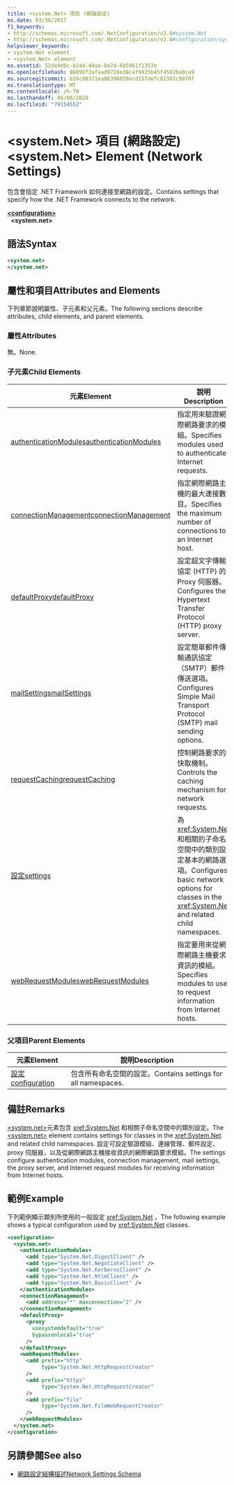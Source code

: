 ```yaml
---
title: <system.Net> 項目 (網路設定)
ms.date: 03/30/2017
f1_keywords:
- http://schemas.microsoft.com/.NetConfiguration/v2.0#system.Net
- http://schemas.microsoft.com/.NetConfiguration/v2.0#configuration/system.Net
helpviewer_keywords:
- system.Net element
- <system.Net> element
ms.assetid: 52de4d6c-b24d-44aa-ba7d-6b5061f1357e
ms.openlocfilehash: 88098f2afaad9728e38c4f9935b45f45826a0ca9
ms.sourcegitcommit: b16c00371ea06398859ecd157defc81301c9070f
ms.translationtype: MT
ms.contentlocale: zh-TW
ms.lasthandoff: 06/06/2020
ms.locfileid: "79154552"
---
```

# <a name="systemnet-element-network-settings"></a><span data-ttu-id="92003-102">\<system.Net> 項目 (網路設定)</span><span class="sxs-lookup"><span data-stu-id="92003-102">\<system.Net> Element (Network Settings)</span></span>
<span data-ttu-id="92003-103">包含會指定 .NET Framework 如何連接至網路的設定。</span><span class="sxs-lookup"><span data-stu-id="92003-103">Contains settings that specify how the .NET Framework connects to the network.</span></span>  
  
[**\<configuration>**](../configuration-element.md)  
&nbsp;&nbsp;**\<system.net>**  
  
## <a name="syntax"></a><span data-ttu-id="92003-104">語法</span><span class="sxs-lookup"><span data-stu-id="92003-104">Syntax</span></span>  
  
```xml  
<system.net>
</system.net>  
```  
  
## <a name="attributes-and-elements"></a><span data-ttu-id="92003-105">屬性和項目</span><span class="sxs-lookup"><span data-stu-id="92003-105">Attributes and Elements</span></span>  
 <span data-ttu-id="92003-106">下列章節說明屬性、子元素和父元素。</span><span class="sxs-lookup"><span data-stu-id="92003-106">The following sections describe attributes, child elements, and parent elements.</span></span>  
  
### <a name="attributes"></a><span data-ttu-id="92003-107">屬性</span><span class="sxs-lookup"><span data-stu-id="92003-107">Attributes</span></span>  
 <span data-ttu-id="92003-108">無。</span><span class="sxs-lookup"><span data-stu-id="92003-108">None.</span></span>  
  
### <a name="child-elements"></a><span data-ttu-id="92003-109">子元素</span><span class="sxs-lookup"><span data-stu-id="92003-109">Child Elements</span></span>  
  
|<span data-ttu-id="92003-110">**元素**</span><span class="sxs-lookup"><span data-stu-id="92003-110">**Element**</span></span>|<span data-ttu-id="92003-111">**說明**</span><span class="sxs-lookup"><span data-stu-id="92003-111">**Description**</span></span>|  
|-----------------|---------------------|  
|[<span data-ttu-id="92003-112">authenticationModules</span><span class="sxs-lookup"><span data-stu-id="92003-112">authenticationModules</span></span>](authenticationmodules-element-network-settings.md)|<span data-ttu-id="92003-113">指定用來驗證網際網路要求的模組。</span><span class="sxs-lookup"><span data-stu-id="92003-113">Specifies modules used to authenticate Internet requests.</span></span>|  
|[<span data-ttu-id="92003-114">connectionManagement</span><span class="sxs-lookup"><span data-stu-id="92003-114">connectionManagement</span></span>](connectionmanagement-element-network-settings.md)|<span data-ttu-id="92003-115">指定網際網路主機的最大連接數目。</span><span class="sxs-lookup"><span data-stu-id="92003-115">Specifies the maximum number of connections to an Internet host.</span></span>|  
|[<span data-ttu-id="92003-116">defaultProxy</span><span class="sxs-lookup"><span data-stu-id="92003-116">defaultProxy</span></span>](defaultproxy-element-network-settings.md)|<span data-ttu-id="92003-117">設定超文字傳輸協定 (HTTP) 的 Proxy 伺服器。</span><span class="sxs-lookup"><span data-stu-id="92003-117">Configures the Hypertext Transfer Protocol (HTTP) proxy server.</span></span>|  
|[<span data-ttu-id="92003-118">mailSettings</span><span class="sxs-lookup"><span data-stu-id="92003-118">mailSettings</span></span>](mailsettings-element-network-settings.md)|<span data-ttu-id="92003-119">設定簡單郵件傳輸通訊協定（SMTP）郵件傳送選項。</span><span class="sxs-lookup"><span data-stu-id="92003-119">Configures Simple Mail Transport Protocol (SMTP) mail sending options.</span></span>|  
|[<span data-ttu-id="92003-120">requestCaching</span><span class="sxs-lookup"><span data-stu-id="92003-120">requestCaching</span></span>](requestcaching-element-network-settings.md)|<span data-ttu-id="92003-121">控制網路要求的快取機制。</span><span class="sxs-lookup"><span data-stu-id="92003-121">Controls the caching mechanism for network requests.</span></span>|  
|[<span data-ttu-id="92003-122">設定</span><span class="sxs-lookup"><span data-stu-id="92003-122">settings</span></span>](settings-element-network-settings.md)|<span data-ttu-id="92003-123">為 <xref:System.Net> 和相關的子命名空間中的類別設定基本的網路選項。</span><span class="sxs-lookup"><span data-stu-id="92003-123">Configures basic network options for classes in the <xref:System.Net> and related child namespaces.</span></span>|  
|[<span data-ttu-id="92003-124">webRequestModules</span><span class="sxs-lookup"><span data-stu-id="92003-124">webRequestModules</span></span>](webrequestmodules-element-network-settings.md)|<span data-ttu-id="92003-125">指定要用來從網際網路主機要求資訊的模組。</span><span class="sxs-lookup"><span data-stu-id="92003-125">Specifies modules to use to request information from Internet hosts.</span></span>|  
  
### <a name="parent-elements"></a><span data-ttu-id="92003-126">父項目</span><span class="sxs-lookup"><span data-stu-id="92003-126">Parent Elements</span></span>  
  
|<span data-ttu-id="92003-127">**元素**</span><span class="sxs-lookup"><span data-stu-id="92003-127">**Element**</span></span>|<span data-ttu-id="92003-128">**說明**</span><span class="sxs-lookup"><span data-stu-id="92003-128">**Description**</span></span>|  
|-----------------|---------------------|  
|[<span data-ttu-id="92003-129">設定</span><span class="sxs-lookup"><span data-stu-id="92003-129">configuration</span></span>](../configuration-element.md)|<span data-ttu-id="92003-130">包含所有命名空間的設定。</span><span class="sxs-lookup"><span data-stu-id="92003-130">Contains settings for all namespaces.</span></span>|  
  
## <a name="remarks"></a><span data-ttu-id="92003-131">備註</span><span class="sxs-lookup"><span data-stu-id="92003-131">Remarks</span></span>  
 <span data-ttu-id="92003-132">[\<system.net>](system-net-element-network-settings.md)元素包含 <xref:System.Net> 和相關子命名空間中的類別設定。</span><span class="sxs-lookup"><span data-stu-id="92003-132">The [\<system.net>](system-net-element-network-settings.md) element contains settings for classes in the <xref:System.Net> and related child namespaces.</span></span> <span data-ttu-id="92003-133">設定可設定驗證模組、連線管理、郵件設定、proxy 伺服器，以及從網際網路主機接收資訊的網際網路要求模組。</span><span class="sxs-lookup"><span data-stu-id="92003-133">The settings configure authentication modules, connection management, mail settings, the proxy server, and Internet request modules for receiving information from Internet hosts.</span></span>  
  
## <a name="example"></a><span data-ttu-id="92003-134">範例</span><span class="sxs-lookup"><span data-stu-id="92003-134">Example</span></span>  
 <span data-ttu-id="92003-135">下列範例顯示類別所使用的一般設定 <xref:System.Net> 。</span><span class="sxs-lookup"><span data-stu-id="92003-135">The following example shows a typical configuration used by <xref:System.Net> classes.</span></span>  
  
```xml  
<configuration>  
  <system.net>  
    <authenticationModules>  
      <add type="System.Net.DigestClient" />  
      <add type="System.Net.NegotiateClient" />  
      <add type="System.Net.KerberosClient" />  
      <add type="System.Net.NtlmClient" />  
      <add type="System.Net.BasicClient" />  
    </authenticationModules>  
    <connectionManagement>  
      <add address="*" maxconnection="2" />  
    </connectionManagement>  
    <defaultProxy>  
      <proxy  
        usesystemdefault="true"  
        bypassonlocal="true"  
      />  
    </defaultProxy>  
    <webRequestModules>  
      <add prefix="http"  
           type="System.Net.HttpRequestCreator"  
      />  
      <add prefix="https"  
           type="System.Net.HttpRequestCreator"  
      />  
      <add prefix="file"  
           type="System.Net.FileWebRequestCreator"  
      />  
    </webRequestModules>  
  </system.net>  
</configuration>  
```  
  
## <a name="see-also"></a><span data-ttu-id="92003-136">另請參閱</span><span class="sxs-lookup"><span data-stu-id="92003-136">See also</span></span>

- [<span data-ttu-id="92003-137">網路設定結構描述</span><span class="sxs-lookup"><span data-stu-id="92003-137">Network Settings Schema</span></span>](index.md)
